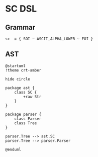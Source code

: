 # SC DSL

## Grammar

```pest
sc  = { SOI ~ ASCII_ALPHA_LOWER ~ EOI }
```

## AST

```puml
@startuml
!theme crt-amber

hide circle

package ast {
    class SC {
        +raw Str
    }
}

package parser {
    class Parser
    class Tree
}

parser.Tree --> ast.SC
parser.Tree --> parser.Parser

@enduml
```

